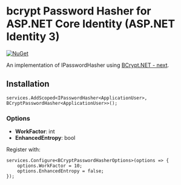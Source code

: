 # bcrypt Password Hasher for ASP.NET Core Identity (ASP.NET Identity 3)

[![NuGet](https://img.shields.io/nuget/v/ScottBrady91.AspNetCore.Identity.BCryptPasswordHasher.svg)]()

An implementation of IPasswordHasher<TUser> using [BCrypt.NET - next](https://github.com/BcryptNet/bcrypt.net).

## Installation

```
services.AddScoped<IPasswordHasher<ApplicationUser>, BCryptPasswordHasher<ApplicationUser>>();
```

### Options

 - **WorkFactor**: int
 - **EnhancedEntropy**: bool

Register with:
```
services.Configure<BCryptPasswordHasherOptions>(options => {
	options.WorkFactor = 10;
	options.EnhancedEntropy = false;
});
```
